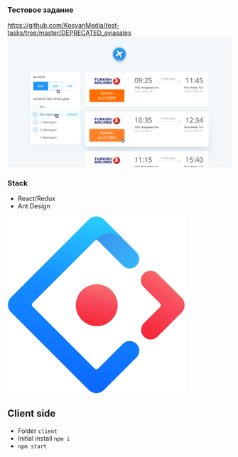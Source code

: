 ### Тестовое задание

https://github.com/KosyanMedia/test-tasks/tree/master/DEPRECATED_aviasales
![Screenshot](docs/img/aviasales-deprecated.png)

### Stack

- React/Redux
- Ant Design

![Screenshot](docs/img/Ant-design.svg)

## Client side

- Folder `client`
- Initial install `npm i`
- `npm start`

